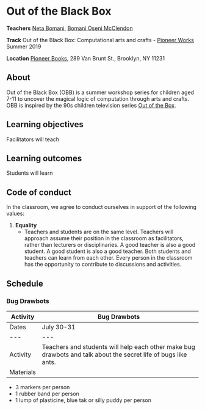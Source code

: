 Out of the Black Box
======

**Teachers** [Neta Bomani](https://netabomani.com), [Bomani Oseni McClendon](http://bomani.xyz/)

**Track** Out of the Black Box: Computational arts and crafts - [Pioneer Works](https://pioneerworks.org) Summer 2019

**Location** [Pioneer Books](https://pioneerworks.org/bookstore/), 289 Van Brunt St., Brooklyn, NY 11231

## About
Out of the Black Box (OBB) is a summer workshop series for children aged 7-11 to uncover the magical logic of computation through arts and crafts. OBB is inspired by the 90s children television series [Out of the Box](https://en.wikipedia.org/wiki/Out_of_the_Box_(TV_series)).

## Learning objectives
Facilitators will teach

## Learning outcomes
Students will learn


## Code of conduct
In the classroom, we agree to conduct ourselves in support of the following values:
1. **Equality**
    * Teachers and students are on the same level. Teachers will approach assume their position in the classroom as facilitators, rather than lecturers or disciplinaries. A good teacher is also a good student. A good student is also a good teacher. Both students and teachers can learn from each other. Every person in the classroom has the opportunity to contribute to discussions and activities. 

## Schedule

### Bug Drawbots
Activity  | Bug Drawbots
--- | ---
Dates | July 30-31
--- | ---
Activity | Teachers and students will help each other make bug drawbots and talk about the secret life of bugs like ants.
Materials | 
* 3 markers per person
* 1 rubber band per person
* 1 lump of plasticine, blue tak or silly puddy per person
